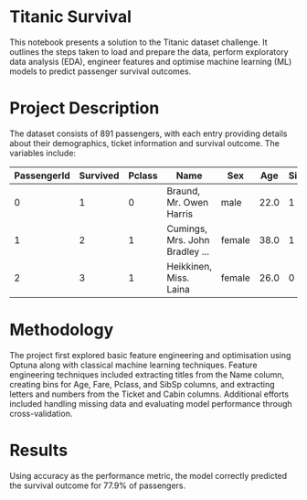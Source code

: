 # Titanic Survival

This notebook presents a solution to the Titanic dataset challenge. It outlines the steps taken to load and prepare the data, perform exploratory data analysis (EDA), engineer features and optimise machine learning (ML) models to predict passenger survival outcomes.

# Project Description

The dataset consists of 891 passengers, with each entry providing details about their demographics, ticket information and survival outcome. The variables include:

| PassengerId | Survived | Pclass | Name                                           | Sex   | Age  | SibSp | Parch | Ticket              | Fare    | Cabin | Embarked |
|-------------|----------|--------|------------------------------------------------|-------|-------|-------|-------|---------------------|---------|-------|----------|
| 0           | 1        | 0      | Braund, Mr. Owen Harris    | male  | 22.0  | 1     | 0     | A/5 21171           | 7.2500  | NaN   | S        |
| 1           | 2        | 1      | Cumings, Mrs. John Bradley ... | female | 38.0  | 1     | 0     | PC 17599            | 71.2833 | C85   | C        |
| 2           | 3        | 1      | Heikkinen, Miss. Laina    | female | 26.0  | 0     | 0     | STON/O2. 3101282    | 7.9250  | NaN   | S        |

# Methodology

The project first explored basic feature engineering and optimisation using Optuna along with classical machine learning techniques. Feature engineering techniques included extracting titles from the Name column, creating bins for Age, Fare, Pclass, and SibSp columns, and extracting letters and numbers from the Ticket and Cabin columns. Additional efforts included handling missing data and evaluating model performance through cross-validation.

# Results

Using accuracy as the performance metric, the model correctly predicted the survival outcome for 77.9% of passengers.
